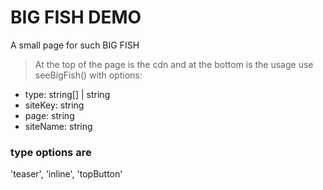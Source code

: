 # BIG FISH DEMO

A small page for such BIG FISH

> At the top of the page is the cdn and at the bottom is the usage
> use seeBigFish() with options:

- type: string[] | string
- siteKey: string
- page: string
- siteName: string

### type options are 
'teaser', 'inline', 'topButton'